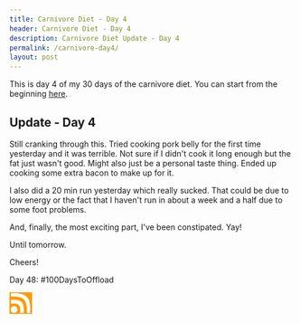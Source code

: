 ```yaml
---
title: Carnivore Diet - Day 4
header: Carnivore Diet - Day 4
description: Carnivore Diet Update - Day 4
permalink: /carnivore-day4/
layout: post
---
```


This is day 4 of my 30 days of the carnivore diet. You can start from the beginning [here](https://rmooreblog.netlify.app/carnivore/).

## Update - Day 4

Still cranking through this. Tried cooking pork belly for the first time yesterday and it was terrible. Not sure if I didn't cook it long enough but the fat just wasn't good. Might also just be a personal taste thing. Ended up cooking some extra bacon to make up for it.

I also did a 20 min run yesterday which really sucked. That could be due to low energy or the fact that I haven't run in about a week and a half due to some foot problems.

And, finally, the most exciting part, I've been constipated. Yay!

Until tomorrow.

Cheers!

Day 48: #100DaysToOffload

<a href="https://rmooreblog.netlify.app/feed.xml"><img src="/assets/images/rss_feed.jpg" style="opacity:1;" width="40"/></a>
